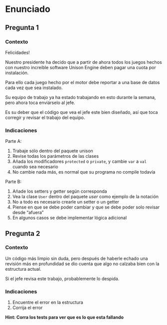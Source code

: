 # Enunciado
## Pregunta 1
### Contexto
Felicidades!

Nuestro presidente ha decido que a partir de ahora todos los juegos hechos con nuestro increíble 
software Unison Engine deben pagar una cuota por instalación.

Para ello cada juego hecho por el motor debe reportar a una base de datos cada vez que sea instalado.

Su equipo de trabajo ya ha estado trabajando en esto durante la semana, pero ahora toca enviárselo 
al jefe.

Es su deber que el código que vea el jefe este bien diseñado, así que toca corregir y revisar el 
trabajo del equipo.

### Indicaciones
Parte A:
1. Trabaje sólo dentro del paquete unison
2. Revise todas los parámetros de las clases
3. Añada los modificadores `protected` o `private`, y cambie `var` a `val` cuando sea necesario
4. No cambie nada más, es normal que su programa no compile todavía

Parte B:
1. Añade los setters y getter según corresponda
2. Vea la clase `User` dentro del paquete *user* como ejemplo de la notación
3. No a todo es necesario crearle un setter o un getter
4. Piense en que se debe poder cambiar y que se debe poder solo revisar desde “afuera”
5. En algunos casos se debe implementar lógica adicional

## Pregunta 2
### Contexto
Un código más limpio sin duda, pero después de haberle echado una revisión más en profundidad se 
dio cuenta que algo no calzaba bien con la estructura actual.

Si el jefe revisa este trabajo, probablemente lo despida.

### Indicaciones
1. Encuentre el error en la estructura
2. Corrija el error

**Hint: Corra los tests para ver que es lo que esta fallando**
